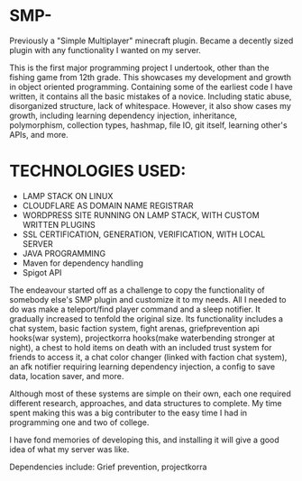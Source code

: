 # SMP-
Previously a "Simple Multiplayer" minecraft plugin. Became a decently sized plugin with any functionality I wanted on my server.

This is the first major programming project I undertook, other than the fishing game from 12th grade. This showcases my development and growth in object oriented programming.
Containing some of the earliest code I have written, it contains all the basic mistakes of a novice. Including static abuse, disorganized structure, lack of whitespace.
However, it also show cases my growth, including learning dependency injection, inheritance, polymorphism, collection types, hashmap, file IO, git itself, learning other's APIs,
and more.

# TECHNOLOGIES USED:
  - LAMP STACK ON LINUX
  - CLOUDFLARE AS DOMAIN NAME REGISTRAR
  - WORDPRESS SITE RUNNING ON LAMP STACK, WITH CUSTOM WRITTEN PLUGINS
  - SSL CERTIFICATION, GENERATION, VERIFICATION, WITH LOCAL SERVER
  - JAVA PROGRAMMING
  - Maven for dependency handling
  - Spigot API

The endeavour started off as a challenge to copy the functionality of somebody else's SMP plugin and customize it to my needs. All I needed to do was make a
teleport/find player command and a sleep notifier. It gradually increased to tenfold the original size. Its functionality includes a chat system, 
basic faction system, fight arenas, griefprevention api hooks(war system), projectkorra hooks(make waterbending stronger at night), a chest to hold items on death
with an included trust system for friends to access it, a chat color changer (linked with faction chat system), an afk notifier requiring learning dependency injection,
a config to save data, location saver, and more.

Although most of these systems are simple on their own, each one required different research, approaches, and data structures to complete. My time spent making this 
was a big contributer to the easy time I had in programming one and two of college.

I have fond memories of developing this, and installing it will give a good idea of what my server was like.

Dependencies include:
Grief prevention, projectkorra
